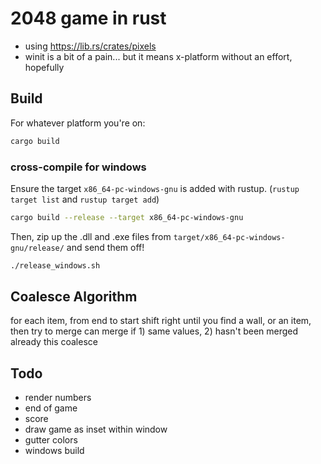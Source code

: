 # 2048 game in rust

- using https://lib.rs/crates/pixels
- winit is a bit of a pain... but it means x-platform without an effort,
    hopefully

## Build

For whatever platform you're on:

```sh
cargo build 
```

### cross-compile for windows 

Ensure the target `x86_64-pc-windows-gnu` is added with rustup. (`rustup target
list` and `rustup target add`)

```sh
cargo build --release --target x86_64-pc-windows-gnu
```

Then, zip up the .dll and .exe files from `target/x86_64-pc-windows-gnu/release/` and send them off!

```sh
./release_windows.sh
```

## Coalesce Algorithm

for each item, from end to start
  shift right until you find a wall, or an item, then try to merge
    can merge if 1) same values, 2) hasn't been merged already this coalesce

## Todo

- render numbers
- end of game
- score
- draw game as inset within window
- gutter colors
- windows build
